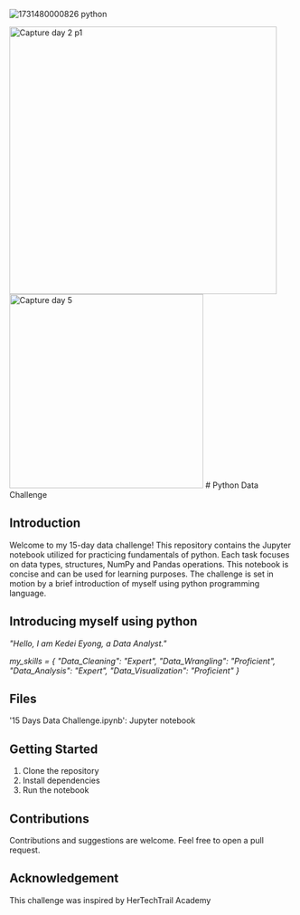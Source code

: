 ![1731480000826 python](https://github.com/user-attachments/assets/f4a69d60-bb5d-401a-8f42-0878d434b77b)

<img width="473" alt="Capture day 2 p1" src="https://github.com/user-attachments/assets/453739d3-cd24-421d-bb8d-6aba711efffb" />
<img width="343" alt="Capture day 5" src="https://github.com/user-attachments/assets/1ea432d1-b82e-4bc2-bdd5-1eafcc2f2b3b" />
# Python Data Challenge

## Introduction

Welcome to my 15-day data challenge! This repository contains the Jupyter notebook utilized for practicing fundamentals of python.
Each task focuses on data types, structures, NumPy and Pandas operations. This notebook is concise and can be used for learning purposes.
The challenge is set in motion by a brief introduction of myself using python programming language.

## Introducing myself using python

*"Hello, I am Kedei Eyong, a Data Analyst."*

*my_skills = {
    "Data_Cleaning": "Expert",
    "Data_Wrangling": "Proficient",
    "Data_Analysis": "Expert",
    "Data_Visualization": "Proficient"
}*

## Files

'15 Days Data Challenge.ipynb': Jupyter notebook


## Getting Started

1. Clone the repository
2. Install dependencies
3. Run the notebook

## Contributions

Contributions and suggestions are welcome. Feel free to open a pull request.

## Acknowledgement

This challenge was inspired by HerTechTrail Academy

